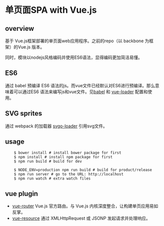 
# 单页面SPA with Vue.js

## overview

基于 Vue.js框架部署的单页面web应用程序。之前的repo（以 backbone 为框架）的Vue.js 版本。

同时，模块以nodejs风格编码并使用ES6语法，显得编码更加简洁易懂。

## ES6

通过 babel 预编译 ES6 语法的js。而vue文件已经默认对ES6进行预编译。那么意味着可以通过ES6 语法来编写js和vue文件。见[babel](https://github.com/babel/babel-loader) 和 [vue-loader](https://github.com/vuejs/vue-loader) 配置和使用。

## SVG sprites

通过 webpack 的加载器 [svgo-loader](https://github.com/rpominov/svgo-loader) 引用svg文件。

## usage

```
	$ bower install # install bower package for first
	$ npm install # install npm package for first
	$ npm run build # build for dev

	$ NODE_ENV=production npm run build # build for product/release
	$ npm run server # go to the URL: http://localhost
	$ npm run watch # extra watch files
```

## vue plugin

- [vue-router](https://github.com/vuejs/vue-router) Vue.js 官方路由。与 Vue.js 内核深度整合，让构建单页应用易如反掌。
- [vue-resource](https://github.com/vuejs/vue-resource) 通过 XMLHttpRequest 或 JSONP 发起请求并处理响应。
